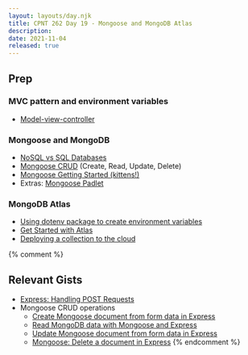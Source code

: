 ```yaml
---
layout: layouts/day.njk
title: CPNT 262 Day 19 - Mongoose and MongoDB Atlas
description: 
date: 2021-11-04
released: true
---
```


## Prep
### MVC pattern and environment variables
- [Model-view-controller](https://en.wikipedia.org/wiki/Model%E2%80%93view%E2%80%93controller)

### Mongoose and MongoDB
- [NoSQL vs SQL Databases](https://www.mongodb.com/nosql-explained/nosql-vs-sql)
- [Mongoose CRUD](https://coursework.vschool.io/mongoose-crud/) (Create, Read, Update, Delete)
- [Mongoose Getting Started (kittens!)](https://mongoosejs.com/docs/)
- Extras: [Mongoose Padlet](https://padlet.com/acidtone/3bfm7ngr6m0elrz1)

### MongoDB Atlas
- [Using dotenv package to create environment variables](https://medium.com/@thejasonfile/using-dotenv-package-to-create-environment-variables-33da4ac4ea8f)
- [Get Started with Atlas](https://docs.atlas.mongodb.com/getting-started/)
- [Deploying a collection to the cloud](https://gist.github.com/acidtone/534b025d6212a003a8a8ec3030a4d4ae)

{% comment %}

## Relevant Gists
- [Express: Handling POST Requests](https://gist.github.com/acidtone/008bde16ec883f5b8cda22417623d435)
- Mongoose CRUD operations
    - [Create Mongoose document from form data in Express](https://gist.github.com/acidtone/c69a20727a1e11c58fcc9ff0503b1471)
    - [Read MongoDB data with Mongoose and Express](https://gist.github.com/acidtone/de24abff567b3b2bf90b1af35bc3a23a)
    - [Update Mongoose document from form data in Express](https://gist.github.com/acidtone/c7da38b6783d05aa11cd02a1054cfc16)
    - [Mongoose: Delete a document in Express](https://gist.github.com/acidtone/6435085cd7eb57f202ca5a7b1941e447)
{% endcomment %}